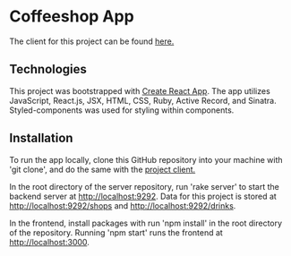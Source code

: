 # Coffeeshop App

The client for this project can be found [here.](https://github.com/9ucc1/coffeeshop-client)

## Technologies

This project was bootstrapped with [Create React App](https://github.com/facebook/create-react-app). The app utilizes JavaScript, React.js, JSX, HTML, CSS, Ruby, Active Record, and Sinatra. Styled-components was used for styling within components.

## Installation

To run the app locally, clone this GitHub repository into your machine with 'git clone', and do the same with the [project client.](https://github.com/9ucc1/coffeeshop-client)

In the root directory of the server repository, run 'rake server' to start the backend server at [http://localhost:9292](http://localhost:9292). Data for this project is stored at [http://localhost:9292/shops](http://localhost:9292/shops) and [http://localhost:9292/drinks](http://localhost:9292/drinks).

In the frontend, install packages with run 'npm install' in the root directory of the repository. Running 'npm start' runs the frontend at [http://localhost:3000](http://localhost:3000).
